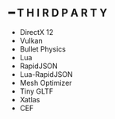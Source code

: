 ## ━ T H I R D  P A R T Y
  * DirectX 12
  * Vulkan
  * Bullet Physics
  * Lua
  * RapidJSON
  * Lua-RapidJSON
  * Mesh Optimizer
  * Tiny GLTF
  * Xatlas
  * CEF
